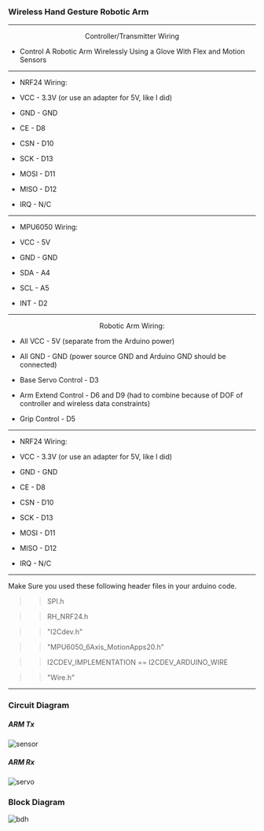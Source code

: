 <h3> Wireless Hand Gesture Robotic Arm </h3>

---

<p align="center"> Controller/Transmitter Wiring </p>




* Control A Robotic Arm Wirelessly Using a Glove With Flex and Motion Sensors

---

* NRF24 Wiring:

* VCC - 3.3V (or use an adapter for 5V, like I did)

* GND - GND

* CE - D8

* CSN - D10

* SCK - D13

* MOSI - D11

* MISO - D12

* IRQ - N/C

---

* MPU6050 Wiring:

* VCC - 5V

* GND - GND

* SDA - A4

* SCL - A5

* INT - D2

---

<p align="center"> Robotic Arm Wiring: </p>

* All VCC - 5V (separate from the Arduino power)

* All GND - GND (power source GND and Arduino GND should be connected)

* Base Servo Control - D3

* Arm Extend Control - D6 and D9 (had to combine because of DOF of controller and wireless data constraints)

* Grip Control - D5

---

* NRF24 Wiring:

* VCC - 3.3V (or use an adapter for 5V, like I did)

* GND - GND

* CE - D8

* CSN - D10

* SCK - D13

* MOSI - D11

* MISO - D12

* IRQ - N/C

---

Make Sure you used these following header files in your arduino code.

>>SPI.h

>>RH_NRF24.h

>>"I2Cdev.h"

>>"MPU6050_6Axis_MotionApps20.h"

>>I2CDEV_IMPLEMENTATION == I2CDEV_ARDUINO_WIRE

>>"Wire.h"

---

<h3> Circuit Diagram </h3>

<h5> ARM Tx </h5>

![sensor](https://user-images.githubusercontent.com/43617730/103088166-f42d5f00-460f-11eb-8627-39b03dfb8256.jpg)

<h5> ARM Rx </h5>

![servo](https://user-images.githubusercontent.com/43617730/103088216-2212a380-4610-11eb-8c9d-3dc17bea8958.jpg)

<h3> Block Diagram </h3>

![bdh](https://user-images.githubusercontent.com/43617730/103088430-ceed2080-4610-11eb-91cc-633919adacb0.jpg)

